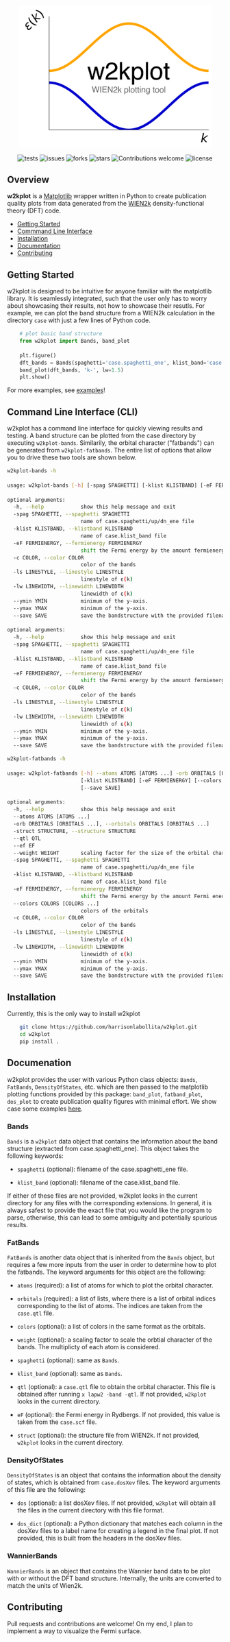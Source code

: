 <p align="center">
<a href="https://github.com/harrisonlabollita/w2kplot">
<img width = "450" src="doc/logo.png" alt="w2kplot"/>
</a>
</p>

<div align="center">

![tests](https://github.com/harrisonlabollita/w2kplot/actions/workflows/test.yml/badge.svg)
![issues](https://img.shields.io/github/issues/harrisonlabollita/w2kplot)
![forks](https://img.shields.io/github/forks/harrisonlabollita/w2kplot)
![stars](https://img.shields.io/github/stars/harrisonlabollita/w2kplot)
![Contributions welcome](https://img.shields.io/badge/contributions-welcome-orange.svg)
![license](https://img.shields.io/github/license/harrisonlabollita/w2kplot)
	
</div>

## Overview

**w2kplot** is a [Matplotlib](https://matplotlib.org) wrapper written in Python to create publication quality plots from data generated from the [WIEN2k](http://susi.theochem.tuwien.ac.at) density-functional theory (DFT) code.

- [Getting Started](#started)
- [Commmand Line Interface](#commandline)
- [Installation](#installation)
- [Documentation](#documentation)
- [Contributing](#contributing)


<a name="started"></a>
## Getting Started
w2kplot is designed to be intuitive for anyone familiar with the matplotlib library. It is seamlessly integrated, such that the user only has to worry about showcasing their results, not how to showcase their resutls. For example, we can plot the band structure from a WIEN2k calculation in the directory `case` with just a few lines of Python code.

```python
	# plot basic band structure
	from w2kplot import Bands, band_plot
	
	plt.figure()
	dft_bands = Bands(spaghetti='case.spaghetti_ene', klist_band='case.klist_band')
	band_plot(dft_bands, 'k-', lw=1.5)
	plt.show()
```

For more examples, see [examples](examples/)!

<a name="commandline"></a>
## Command Line Interface (CLI)
w2kplot has a command line interface for quickly viewing results and testing. A band structure can be plotted from the case directory by executing ``w2kplot-bands``. Similarily, the orbital character ("fatbands") can be generated from ``w2kplot-fatbands``. The entire list of options that allow you to drive these two tools are shown below.

```bash
w2kplot-bands -h

usage: w2kplot-bands [-h] [-spag SPAGHETTI] [-klist KLISTBAND] [-eF FERMIENERGY] [-c COLOR] [-ls LINESTYLE] [-lw LINEWIDTH] [--ymin YMIN] [--ymax YMAX] [--save SAVE]

optional arguments:
  -h, --help            show this help message and exit
  -spag SPAGHETTI, --spaghetti SPAGHETTI
                        name of case.spaghetti/up/dn_ene file
  -klist KLISTBAND, --klistband KLISTBAND
                        name of case.klist_band file
  -eF FERMIENERGY, --fermienergy FERMIENERGY
                        shift the Fermi energy by the amount fermienergy (units eV)
  -c COLOR, --color COLOR
                        color of the bands
  -ls LINESTYLE, --linestyle LINESTYLE
                        linestyle of ε(k)
  -lw LINEWIDTH, --linewidth LINEWIDTH
                        linewidth of ε(k)
  --ymin YMIN           minimum of the y-axis.
  --ymax YMAX           minimum of the y-axis.
  --save SAVE           save the bandstructure with the provided filenameusage: w2kplot-bands [-h] [-spag SPAGHETTI] [-klist KLISTBAND] [-eF FERMIENERGY] [-c COLOR] [-ls LINESTYLE] [-lw LINEWIDTH] [--ymin YMIN] [--ymax YMAX] [--save SAVE]

optional arguments:
  -h, --help            show this help message and exit
  -spag SPAGHETTI, --spaghetti SPAGHETTI
                        name of case.spaghetti/up/dn_ene file
  -klist KLISTBAND, --klistband KLISTBAND
                        name of case.klist_band file
  -eF FERMIENERGY, --fermienergy FERMIENERGY
                        shift the Fermi energy by the amount fermienergy (units eV)
  -c COLOR, --color COLOR
                        color of the bands
  -ls LINESTYLE, --linestyle LINESTYLE
                        linestyle of ε(k)
  -lw LINEWIDTH, --linewidth LINEWIDTH
                        linewidth of ε(k)
  --ymin YMIN           minimum of the y-axis.
  --ymax YMAX           minimum of the y-axis.
  --save SAVE           save the bandstructure with the provided filename
```

```bash
w2kplot-fatbands -h

usage: w2kplot-fatbands [-h] --atoms ATOMS [ATOMS ...] -orb ORBITALS [ORBITALS ...] [-struct STRUCTURE] [--qtl QTL] [--ef EF] [--weight WEIGHT] [-spag SPAGHETTI]
                        [-klist KLISTBAND] [-eF FERMIENERGY] [--colors COLORS [COLORS ...]] [-c COLOR] [-ls LINESTYLE] [-lw LINEWIDTH] [--ymin YMIN] [--ymax YMAX]
                        [--save SAVE]

optional arguments:
  -h, --help            show this help message and exit
  --atoms ATOMS [ATOMS ...]
  -orb ORBITALS [ORBITALS ...], --orbitals ORBITALS [ORBITALS ...]
  -struct STRUCTURE, --structure STRUCTURE
  --qtl QTL
  --ef EF
  --weight WEIGHT       scaling factor for the size of the orbital character.
  -spag SPAGHETTI, --spaghetti SPAGHETTI
                        name of case.spaghetti/up/dn_ene file
  -klist KLISTBAND, --klistband KLISTBAND
                        name of case.klist_band file
  -eF FERMIENERGY, --fermienergy FERMIENERGY
                        shift the Fermi energy by the amount Fermi energy (units eV)
  --colors COLORS [COLORS ...]
                        colors of the orbitals
  -c COLOR, --color COLOR
                        color of the bands
  -ls LINESTYLE, --linestyle LINESTYLE
                        linestyle of ε(k)
  -lw LINEWIDTH, --linewidth LINEWIDTH
                        linewidth of ε(k)
  --ymin YMIN           minimum of the y-axis.
  --ymax YMAX           minimum of the y-axis.
  --save SAVE           save the bandstructure with the provided filename
```


<a name="installation"></a>
## Installation

Currently, this is the only way to install w2kplot
```bash
    git clone https://github.com/harrisonlabollita/w2kplot.git
    cd w2kplot
    pip install .
```

<a name="documentation"><a/>
## Documenation

w2kplot provides the user with various Python class objects: `Bands`, `FatBands`, `DensityOfStates`, etc. which are then passed to the matplotlib plotting functions provided by this package: `band_plot`, `fatband_plot`, `dos_plot` to create publication quality figures with minimal effort. We show case some examples [here](examples/README.md).

### Bands
`Bands` is a `w2kplot` data object that contains the information about the band structure (extracted from case.spaghetti\_ene). This object takes the following keywords:

- `spaghetti` (optional): filename of the case.spaghetti\_ene file.

- `klist_band` (optional): filename of the case.klist\_band file.

If either of these files are not provided, w2kplot looks in the current directory for any files with the corresponding extensions. In general, it is always safest to provide the exact file that you would like the program to parse, otherwise, this can lead to some ambiguity and potentially spurious results.

### FatBands
`FatBands` is another data object that is inherited from the `Bands` object, but requires a few more inputs from the user in order to determine how to plot the fatbands. The keyword arguments for this object are the following:

- `atoms` (required): a list of atoms for which to plot the orbital character. 

- `orbitals` (required): a list of lists, where there is a list of orbital indices corresponding to the list of atoms. The indices are taken from the `case.qtl` file.

- `colors` (optional): a list of colors in the same format as the orbitals.
 
- `weight` (optional): a scaling factor to scale the orbtial character of the bands. The multiplicty of each atom is considered.

- `spaghetti` (optional): same as `Bands`.

- `klist_band` (optional): same as `Bands`.

- `qtl` (optional): a `case.qtl` file to obtain the orbital character. This file is obtained after running `x lapw2 -band -qtl`. If not provided, `w2kplot` looks in the current directory.

- `eF` (optional): the Fermi energy in Rydbergs. If not provided, this value is taken from the `case.scf` file.

- `struct` (optional): the structure file from WIEN2k. If not provided, `w2kplot` looks in the current directory.

### DensityOfStates

`DensityOfStates` is an object that contains the information about the density of states, which is obtained from `case.dosXev` files. The keyword arguments of this file are the following:

- `dos` (optional): a list dosXev files. If not provided, `w2kplot` will obtain all the files in the current directory with this file format.

- `dos_dict` (optional): a Python dictionary that matches each column in the dosXev files to a label name for creating a legend in the final plot. If not provided, this is built from the headers in the dosXev files.

### WannierBands

`WannierBands` is an object that contains the Wannier band data to be plot with or without the DFT band structure. Internally, the units are converted to match the units of Wien2k.

<a name="contributing"><a/>	
## Contributing

Pull requests and contributions are welcome! On my end, I plan to implement a way to visualize the Fermi surface.
